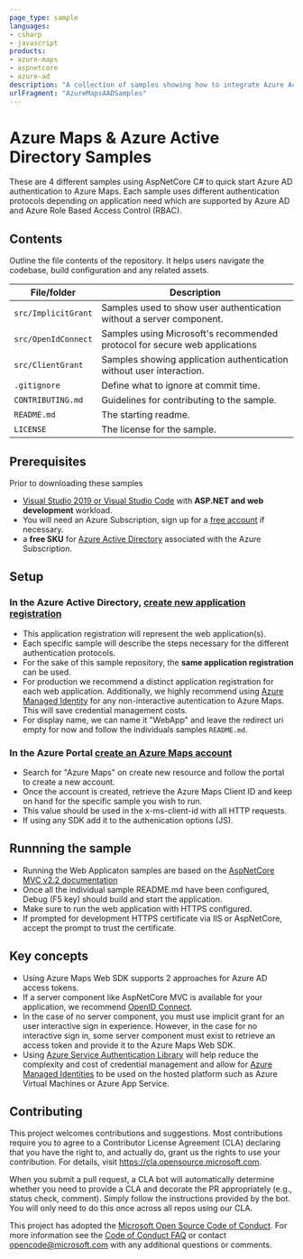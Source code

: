 ```yaml
---
page_type: sample
languages:
- csharp
- javascript
products:
- azure-maps
- aspnetcore
- azure-ad
description: "A collection of samples showing how to integrate Azure Active Directory with Azure Maps."
urlFragment: "AzureMapsAADSamples"
---
```


# Azure Maps & Azure Active Directory Samples

<!-- 
Guidelines on README format: https://review.docs.microsoft.com/help/onboard/admin/samples/concepts/readme-template?branch=master

Guidance on onboarding samples to docs.microsoft.com/samples: https://review.docs.microsoft.com/help/onboard/admin/samples/process/onboarding?branch=master

Taxonomies for products and languages: https://review.docs.microsoft.com/new-hope/information-architecture/metadata/taxonomies?branch=master
-->

These are 4 different samples using AspNetCore C# to quick start Azure AD authentication to Azure Maps. Each sample uses different authentication protocols depending on application need which are supported by Azure AD and Azure Role Based Access Control (RBAC).

## Contents

Outline the file contents of the repository. It helps users navigate the codebase, build configuration and any related assets.

| File/folder               | Description                                                                  |
|---------------------------|------------------------------------------------------------------------------|
| `src/ImplicitGrant`       | Samples used to show user authentication without a server component.         |
| `src/OpenIdConnect`       | Samples using Microsoft's recommended protocol for secure web applications   |
| `src/ClientGrant`         | Samples showing application authentication without user interaction.         |
| `.gitignore`              | Define what to ignore at commit time.                                        |
| `CONTRIBUTING.md`         | Guidelines for contributing to the sample.                                   |
| `README.md`               | The starting readme.                                                         |
| `LICENSE`                 | The license for the sample.                                                  |

## Prerequisites

Prior to downloading these samples

- [Visual Studio 2019 or Visual Studio Code](https://visualstudio.microsoft.com/downloads/?utm_content=download+vs2019) with **ASP.NET and web development** workload.
- You will need an Azure Subscription, sign up for a [free account](https://azure.microsoft.com/en-us/free/search/) if necessary.
- a **free SKU** for [Azure Active Directory](https://azure.microsoft.com/en-us/trial/get-started-active-directory/) associated with the Azure Subscription.

## Setup

### In the Azure Active Directory, [create new application registration](https://portal.azure.com/#blade/Microsoft_AAD_RegisteredApps/applicationsListBlade/quickStartType/AspNetWebAppQuickstartPage/sourceType/docs)

- This application registration will represent the web application(s).
- Each specific sample will describe the steps necessary for the different authentication protocols.
- For the sake of this sample repository, the **same application registration** can be used.
- For production we recommend a distinct application registration for each web application. Additionally, we highly recommend using [Azure Managed Identity](https://docs.microsoft.com/en-us/azure/active-directory/managed-identities-azure-resources/overview) for any non-interactive autentication to Azure Maps. This will save credential management costs.
- For display name, we can name it "WebApp" and leave the redirect uri empty for now and follow the individuals samples `README.md`.

### In the Azure Portal [create an Azure Maps account](https://portal.azure.com/#create/Microsoft.Maps)

- Search for "Azure Maps" on create new resource and follow the portal to create a new account.
- Once the account is created, retrieve the Azure Maps Client ID and keep on hand for the specific sample you wish to
run.
- This value should be used in the x-ms-client-id with all HTTP requests.
- If using any SDK add it to the authenication options (JS).

## Runnning the sample

- Running the Web Applicaton samples are based on the [AspNetCore MVC v2.2 documentation](https://docs.microsoft.com/en-us/aspnet/core/tutorials/first-mvc-app/start-mvc?view=aspnetcore-2.2&tabs=visual-studio)
- Once all the individual sample README.md have been configured, Debug (F5 key) should build and start the application.
- Make sure to run the web application with HTTPS configured.
- If prompted for development HTTPS certificate via IIS or AspNetCore, accept the prompt to trust the certificate.

## Key concepts

- Using Azure Maps Web SDK supports 2 approaches for Azure AD access tokens.
- If a server component like AspNetCore MVC is available for your application, we recommend [OpenID Connect](https://azure.microsoft.com/en-us/resources/samples/active-directory-dotnet-webapp-openidconnect-aspnetcore/).
- In the case of no server component, you must use implicit grant for an user interactive sign in experience. However,
  in the case for no interactive sign in, some server component must exist to retrieve an access token and provide it
  to the Azure Maps Web SDK.
- Using [Azure Service Authentication Library](https://docs.microsoft.com/en-us/azure/key-vault/service-to-service-authentication) will help reduce the complexity and cost of credential management and allow for [Azure Managed Identities](https://docs.microsoft.com/en-us/azure/active-directory/managed-identities-azure-resources/overview) to be used on the hosted platform such as Azure Virtual Machines or Azure App Service.

## Contributing

This project welcomes contributions and suggestions.  Most contributions require you to agree to a
Contributor License Agreement (CLA) declaring that you have the right to, and actually do, grant us
the rights to use your contribution. For details, visit https://cla.opensource.microsoft.com.

When you submit a pull request, a CLA bot will automatically determine whether you need to provide
a CLA and decorate the PR appropriately (e.g., status check, comment). Simply follow the instructions
provided by the bot. You will only need to do this once across all repos using our CLA.

This project has adopted the [Microsoft Open Source Code of Conduct](https://opensource.microsoft.com/codeofconduct/).
For more information see the [Code of Conduct FAQ](https://opensource.microsoft.com/codeofconduct/faq/) or
contact [opencode@microsoft.com](mailto:opencode@microsoft.com) with any additional questions or comments.
